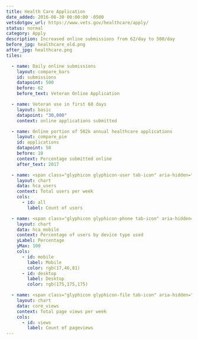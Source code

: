 ```yaml
---
title: Health Care Application
date_added: 2016-06-30 00:00:00 -0500
vetsdotgov_url: https://www.vets.gov/healthcare/apply/
status: normal
category: Apply
description: Increased online submissions from 62/day to 500/day
before_jpg: healthcare_old.png
after_jpg: healthcare.png
tiles:

  - name: Daily online submissions
    layout: compare_bars
    id: submissions
    datapoint: 500
    before: 62
    before_text: Veteran Online Application

  - name: Veteran use in first 60 days
    layout: basic
    datapoint: "30,000"
    context: online applications submitted

  - name: Online portion of 582k annual healthcare applications
    layout: compare_pie
    id: applications
    datapoint: 50
    before: 10
    context: Percentage submitted online
    after_text: 2017

  - name: <span class="glyphicon glyphicon-user tab-icon" aria-hidden="true"></span><span>Users</span>
    layout: chart
    data: hca_users
    context: Total users per week
    cols:
      - id: all
        label: Count of users

  - name: <span class="glyphicon glyphicon-phone tab-icon" aria-hidden="true"></span><span>Mobile Use</span>
    layout: chart
    data: hca_mobile
    context: Percentage of users by device type used
    yLabel: Percentage
    yMax: 100
    cols:
      - id: mobile
        label: Mobile
        color: rgb(17,46,81)
      - id: desktop
        label: Desktop
        color: rgb(175,175,175)

  - name: <span class="glyphicon glyphicon-file tab-icon" aria-hidden="true"></span><span>Views</span>
    layout: chart
    data: core_views
    context: Total page views per week
    cols:
      - id: views
        label: Count of pageviews
---
```


